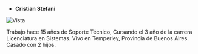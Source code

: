* **Cristian Stefani** 

![Vista](/grupo_3_almacenFrancisco/public/Img/CristianStefani.jpeg)

Trabajo hace 15 años de Soporte Técnico, Cursando el 3 año de la carrera Licenciatura en Sistemas.
Vivo en Temperley, Provincia de Buenos Aires.
Casado con 2 hijos.

